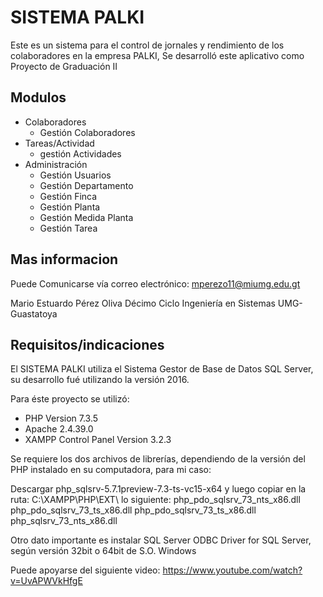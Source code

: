 # SISTEMA PALKI
Este es un sistema para el control de jornales y rendimiento de los colaboradores en la empresa PALKI,
Se desarrolló este aplicativo como Proyecto de Graduación II


## Modulos
- Colaboradores
    * Gestión Colaboradores
- Tareas/Actividad
    * gestión Actividades
- Administración
   * Gestión Usuarios
   * Gestión Departamento
   * Gestión Finca
   * Gestión Planta
   * Gestión Medida Planta
   * Gestión Tarea

## Mas informacion

Puede Comunicarse vía correo electrónico: mperezo11@miumg.edu.gt


Mario Estuardo Pérez Oliva
Décimo Ciclo
Ingeniería en Sistemas
UMG-Guastatoya

## Requisitos/indicaciones
El SISTEMA PALKI  utiliza el Sistema Gestor de Base de Datos SQL Server, su desarrollo fué utilizando la versión 2016.

Para éste proyecto se utilizó:

- PHP Version 7.3.5
- Apache 2.4.39.0
- XAMPP Control Panel Version 3.2.3

Se requiere los dos archivos de librerías, dependiendo de la versión del PHP instalado en su computadora, para mi caso:

Descargar php_sqlsrv-5.7.1preview-7.3-ts-vc15-x64 y luego copiar en la ruta: C:\XAMPP\PHP\EXT\ lo siguiente:
php_pdo_sqlsrv_73_nts_x86.dll
php_pdo_sqlsrv_73_ts_x86.dll
php_pdo_sqlsrv_73_ts_x86.dll
php_sqlsrv_73_nts_x86.dll

Otro dato importante es instalar  SQL Server ODBC Driver for SQL Server, según versión 32bit o 64bit de S.O. Windows 

Puede apoyarse del siguiente video: https://www.youtube.com/watch?v=UvAPWVkHfgE
